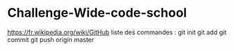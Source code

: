 # Challenge-Wide-code-school
https://fr.wikipedia.org/wiki/GitHub
liste des commandes :
git init
git add
git commit
git push origin master
